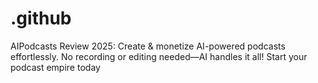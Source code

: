 # .github
AIPodcasts Review 2025: Create &amp; monetize AI-powered podcasts effortlessly. No recording or editing needed—AI handles it all! Start your podcast empire today
